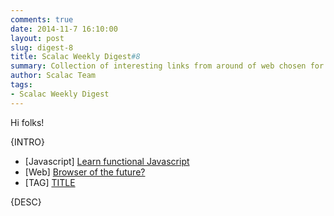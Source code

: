```yaml
---
comments: true
date: 2014-11-7 16:10:00
layout: post
slug: digest-8
title: Scalac Weekly Digest#8
summary: Collection of interesting links from around of web chosen for you by Scalac team
author: Scalac Team
tags:
- Scalac Weekly Digest
---
```


Hi folks! 

{INTRO}

* \[Javascript\] [Learn functional Javascript](https://jhusain.github.io/learnrx/)
* \[Web\] [Browser of the future?](http://breach.cc/)
* \[TAG\] [TITLE](LINK)

{DESC}
